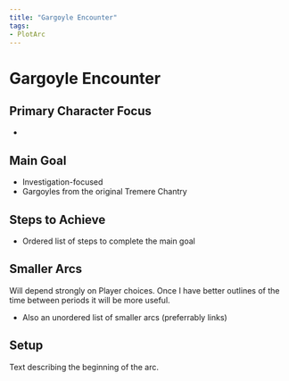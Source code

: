 ```yaml
---
title: "Gargoyle Encounter"
tags:
- PlotArc
---
```


# Gargoyle Encounter

## Primary Character Focus
- 

## Main Goal
- Investigation-focused
- Gargoyles from the original Tremere Chantry

## Steps to Achieve
 - Ordered list of steps to complete the main goal

## Smaller Arcs
Will depend strongly on Player choices.  Once I have better outlines of the time between periods it will be more useful.

- Also an unordered list of smaller arcs (preferrably links)

## Setup
Text describing the beginning of the arc. 